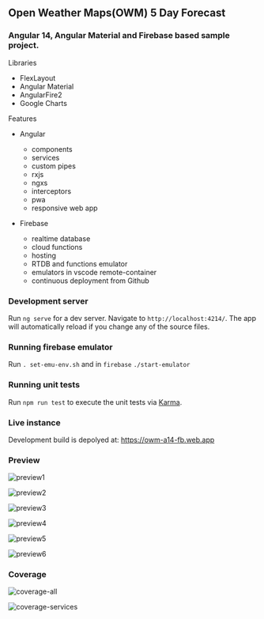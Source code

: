## Open Weather Maps(OWM) 5 Day Forecast

### Angular 14, Angular Material and Firebase based sample project.

Libraries

- FlexLayout
- Angular Material
- AngularFire2
- Google Charts

Features

- Angular

  - components
  - services
  - custom pipes
  - rxjs
  - ngxs
  - interceptors
  - pwa
  - responsive web app

- Firebase

  - realtime database
  - cloud functions
  - hosting
  - RTDB and functions emulator
  - emulators in vscode remote-container 
  - continuous deployment from Github



### Development server

Run `ng serve` for a dev server. Navigate to `http://localhost:4214/`. The app will automatically reload if you change any of the source files.

### Running firebase emulator

Run `. set-emu-env.sh` and in `firebase` `./start-emulator`

### Running unit tests

Run `npm run test` to execute the unit tests via [Karma](https://karma-runner.github.io).

### Live instance

Development build is depolyed at: https://owm-a14-fb.web.app

### Preview

![preview1](/misc/Screenshot_20210130_020819.jpg)

![preview2](/misc/Screenshot_20210130_020518.jpg)

![preview3](/misc/Screenshot_20210130_020621.jpg)

![preview4](/misc/Screenshot_20210130_020732.jpg)

![preview5](/misc/Screenshot_20210130_020800.jpg)

![preview6](/misc/Screenshot_20210130_020912.jpg)



### Coverage

![coverage-all](/misc/Screenshot_20210608_015405.jpg)

![coverage-services](/misc/Screenshot_20210608_015217.jpg)
